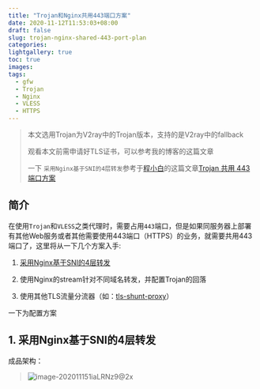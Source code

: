 ```yaml
---
title: "Trojan和Nginx共用443端口方案"
date: 2020-11-12T11:53:03+08:00
draft: false
slug: trojan-nginx-shared-443-port-plan
categories: 
lightgallery: true
toc: true
images:
tags:
  - gfw
  - Trojan
  - Nginx
  - VLESS
  - HTTPS
---
```


>  本文选用Trojan为V2ray中的Trojan版本，支持的是V2ray中的fallback
>
> 观看本文前需申请好TLS证书，可以参考我的博客的这篇文章
>
> 一下 ``采用Nginx基于SNI的4层转发``参考于[程小白](https://www.chengxiaobai.cn/)的这篇文章[Trojan 共用 443 端口方案](https://www.chengxiaobai.cn/record/trojan-shared-443-port-scheme.html)

## 简介

在使用`Trojan`和`VLESS`之类代理时，需要占用`443`端口，但是如果同服务器上部署有其他Web服务或者其他需要使用443端口（HTTPS）的业务，就需要共用443端口了，这里将从一下几个方案入手:

1. [采用Nginx基于SNI的4层转发](#1-采用Nginx基于SNI的4层转发)

2. 使用Nginx的stream针对不同域名转发，并配置Trojan的回落
3. 使用其他TLS流量分流器（如：[tls-shunt-proxy](https://github.com/liberal-boy/tls-shunt-proxy)）

一下为配置方案

## 1. 采用Nginx基于SNI的4层转发

成品架构：

> ![image-202011151iaLRNz9@2x](https://libget.com/gkirito/blog/image/2020/image-202011151iaLRNz9@2x.png "图片来自程小白")

